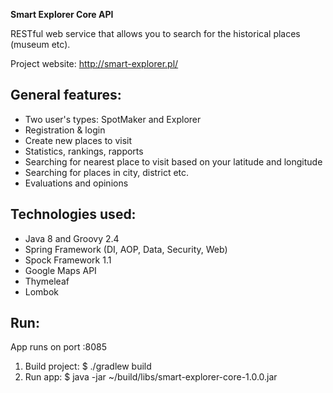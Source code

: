 **Smart Explorer Core API**

RESTful web service that allows you to search for the historical places (museum etc).

Project website:
http://smart-explorer.pl/

General features:
-
* Two user's types: SpotMaker and Explorer
* Registration & login
* Create new places to visit
* Statistics, rankings, rapports
* Searching for nearest place to visit based on your latitude and longitude
* Searching for places in city, district etc.
* Evaluations and opinions

Technologies used:
-
* Java 8 and Groovy 2.4
* Spring Framework (DI, AOP, Data, Security, Web)
* Spock Framework 1.1
* Google Maps API
* Thymeleaf
* Lombok

Run:
-
App runs on port :8085

1. Build project:    $ ./gradlew build
2. Run app:          $ java -jar ~/build/libs/smart-explorer-core-1.0.0.jar